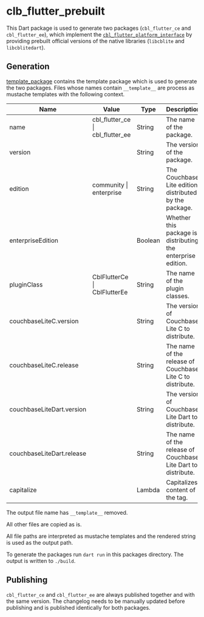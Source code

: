 # clb_flutter_prebuilt

This Dart package is used to generate two packages (`cbl_flutter_ce` and
`cbl_flutter_ee`), which implement the
[`cbl_flutter_platform_interface`](../cbl_flutter_platform_interface) by
providing prebuilt official versions of the native libraries (`libcblite` and
`libcblitedart`).

## Generation

[template_package](./template_package) contains the template package which is
used to generate the two packages. Files whose names contain `__template__` are
process as mustache templates with the following context.

| Name                      | Value                            | Type    | Description                                                   |
| ------------------------- | -------------------------------- | ------- | ------------------------------------------------------------- |
| name                      | cbl_flutter_ce \| cbl_flutter_ee | String  | The name of the package.                                      |
| version                   |                                  | String  | The version of the package.                                   |
| edition                   | community \| enterprise          | String  | The Couchbase Lite edition distributed by the package.        |
| enterpriseEdition         |                                  | Boolean | Whether this package is distributing the enterprise edition.  |
| pluginClass               | CblFlutterCe \| CblFlutterEe     | String  | The name of the plugin classes.                               |
| couchbaseLiteC.version    |                                  | String  | The version of Couchbase Lite C to distribute.                |
| couchbaseLiteC.release    |                                  | String  | The name of the release of Couchbase Lite C to distribute.    |
| couchbaseLiteDart.version |                                  | String  | The version of Couchbase Lite Dart to distribute.             |
| couchbaseLiteDart.release |                                  | String  | The name of the release of Couchbase Lite Dart to distribute. |
| capitalize                |                                  | Lambda  | Capitalizes content of the tag.                               |

The output file name has `__template__` removed.

All other files are copied as is.

All file paths are interpreted as mustache templates and the rendered string is
used as the output path.

To generate the packages run `dart run` in this packages directory. The output
is written to `./build`.

## Publishing

`cbl_flutter_ce` and `cbl_flutter_ee` are always published together and with the
same version. The changelog needs to be manually updated before publishing and
is published identically for both packages.
